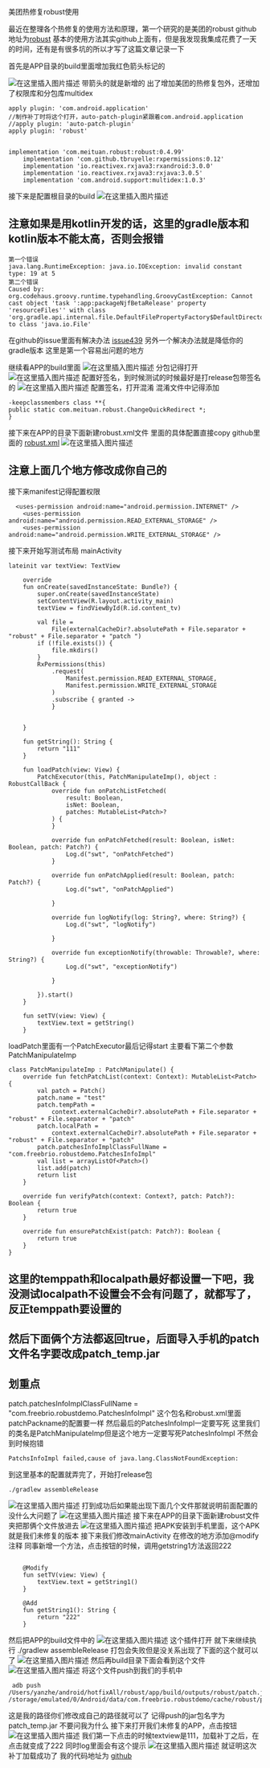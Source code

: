 美团热修复robust使用

最近在整理各个热修复的使用方法和原理，第一个研究的是美团的robust
github地址为[robust](https://github.com/Meituan-Dianping/Robust)
基本的使用方法其实github上面有，但是我发现我集成花费了一天的时间，还有是有很多坑的所以才写了这篇文章记录一下

首先是APP目录的build里面增加我红色箭头标记的

![在这里插入图片描述](https://img-blog.csdnimg.cn/20210426102638387.png?x-oss-process=image/watermark,type_ZmFuZ3poZW5naGVpdGk,shadow_10,text_aHR0cHM6Ly9ibG9nLmNzZG4ubmV0L3FxXzE1NTI3NzA5,size_16,color_FFFFFF,t_70)
带箭头的就是新增的
出了增加美团的热修复包外，还增加了权限库和分包库multidex
```
apply plugin: 'com.android.application'
//制作补丁时将这个打开，auto-patch-plugin紧跟着com.android.application
//apply plugin: 'auto-patch-plugin'
apply plugin: 'robust'
	
	
implementation 'com.meituan.robust:robust:0.4.99'
    implementation 'com.github.tbruyelle:rxpermissions:0.12'
    implementation 'io.reactivex.rxjava3:rxandroid:3.0.0'
    implementation 'io.reactivex.rxjava3:rxjava:3.0.5'
    implementation 'com.android.support:multidex:1.0.3'
```
接下来是配置根目录的build
![在这里插入图片描述](https://img-blog.csdnimg.cn/20210426102811402.png?x-oss-process=image/watermark,type_ZmFuZ3poZW5naGVpdGk,shadow_10,text_aHR0cHM6Ly9ibG9nLmNzZG4ubmV0L3FxXzE1NTI3NzA5,size_16,color_FFFFFF,t_70)
## 注意如果是用kotlin开发的话，这里的gradle版本和kotlin版本不能太高，否则会报错
```
第一个错误
java.lang.RuntimeException: java.io.IOException: invalid constant type: 19 at 5
第二个错误
Caused by: org.codehaus.groovy.runtime.typehandling.GroovyCastException: Cannot cast object 'task ':app:packageNjfBetaRelease' property 'resourceFiles'' with class 'org.gradle.api.internal.file.DefaultFilePropertyFactory$DefaultDirectoryVar' to class 'java.io.File'
```


在github的issue里面有解决办法
[issue439](https://github.com/Meituan-Dianping/Robust/issues/439)
   另外一个解决办法就是降低你的gradle版本
   这里是第一个容易出问题的地方

继续看APP的build里面
![在这里插入图片描述](https://img-blog.csdnimg.cn/20210426103230313.png?x-oss-process=image/watermark,type_ZmFuZ3poZW5naGVpdGk,shadow_10,text_aHR0cHM6Ly9ibG9nLmNzZG4ubmV0L3FxXzE1NTI3NzA5,size_16,color_FFFFFF,t_70)
分包记得打开
![在这里插入图片描述](https://img-blog.csdnimg.cn/20210426103248408.png?x-oss-process=image/watermark,type_ZmFuZ3poZW5naGVpdGk,shadow_10,text_aHR0cHM6Ly9ibG9nLmNzZG4ubmV0L3FxXzE1NTI3NzA5,size_16,color_FFFFFF,t_70)
配置好签名，到时候测试的时候最好是打release包带签名的
![在这里插入图片描述](https://img-blog.csdnimg.cn/20210426103315369.png?x-oss-process=image/watermark,type_ZmFuZ3poZW5naGVpdGk,shadow_10,text_aHR0cHM6Ly9ibG9nLmNzZG4ubmV0L3FxXzE1NTI3NzA5,size_16,color_FFFFFF,t_70)
配置签名，打开混淆
混淆文件中记得添加
```
-keepclassmembers class **{
public static com.meituan.robust.ChangeQuickRedirect *;
}
```
接下来在APP的目录下面新建robust.xml文件
里面的具体配置直接copy github里面的
[robust.xml](https://github.com/Meituan-Dianping/Robust/blob/master/app/robust.xml)
![在这里插入图片描述](https://img-blog.csdnimg.cn/20210426103519516.png?x-oss-process=image/watermark,type_ZmFuZ3poZW5naGVpdGk,shadow_10,text_aHR0cHM6Ly9ibG9nLmNzZG4ubmV0L3FxXzE1NTI3NzA5,size_16,color_FFFFFF,t_70)
## 注意上面几个地方修改成你自己的

接下来manifest记得配置权限
```
  <uses-permission android:name="android.permission.INTERNET" />
    <uses-permission android:name="android.permission.READ_EXTERNAL_STORAGE" />
    <uses-permission android:name="android.permission.WRITE_EXTERNAL_STORAGE" />
```

接下来开始写测试布局
mainActivity
```
lateinit var textView: TextView

    override
    fun onCreate(savedInstanceState: Bundle?) {
        super.onCreate(savedInstanceState)
        setContentView(R.layout.activity_main)
        textView = findViewById(R.id.content_tv)

        val file =
            File(externalCacheDir?.absolutePath + File.separator + "robust" + File.separator + "patch ")
        if (!file.exists()) {
            file.mkdirs()
        }
        RxPermissions(this)
            .request(
                Manifest.permission.READ_EXTERNAL_STORAGE,
                Manifest.permission.WRITE_EXTERNAL_STORAGE
            )
            .subscribe { granted ->
            }


    }

    fun getString(): String {
        return "111"
    }

    fun loadPatch(view: View) {
        PatchExecutor(this, PatchManipulateImp(), object : RobustCallBack {
            override fun onPatchListFetched(
                result: Boolean,
                isNet: Boolean,
                patches: MutableList<Patch>?
            ) {
            }

            override fun onPatchFetched(result: Boolean, isNet: Boolean, patch: Patch?) {
                Log.d("swt", "onPatchFetched")
            }

            override fun onPatchApplied(result: Boolean, patch: Patch?) {
                Log.d("swt", "onPatchApplied")

            }

            override fun logNotify(log: String?, where: String?) {
                Log.d("swt", "logNotify")

            }

            override fun exceptionNotify(throwable: Throwable?, where: String?) {
                Log.d("swt", "exceptionNotify")

            }

        }).start()
    }
    
    fun setTV(view: View) {
        textView.text = getString()
    }

```
loadPatch里面有一个PatchExecutor最后记得start
主要看下第二个参数
PatchManipulateImp
```
class PatchManipulateImp : PatchManipulate() {
    override fun fetchPatchList(context: Context): MutableList<Patch> {
        val patch = Patch()
        patch.name = "test"
        patch.tempPath =
            context.externalCacheDir?.absolutePath + File.separator + "robust" + File.separator + "patch"
        patch.localPath =
            context.externalCacheDir?.absolutePath + File.separator + "robust" + File.separator + "patch"
        patch.patchesInfoImplClassFullName = "com.freebrio.robustdemo.PatchesInfoImpl"
        val list = arrayListOf<Patch>()
        list.add(patch)
        return list
    }

    override fun verifyPatch(context: Context?, patch: Patch?): Boolean {
        return true
    }

    override fun ensurePatchExist(patch: Patch?): Boolean {
        return true
    }
}
```
## 这里的temppath和localpath最好都设置一下吧，我没测试localpath不设置会不会有问题了，就都写了，反正temppath要设置的
## 然后下面俩个方法都返回true，后面导入手机的patch文件名字要改成patch_temp.jar
## 划重点
 patch.patchesInfoImplClassFullName = "com.freebrio.robustdemo.PatchesInfoImpl"
 这个包名和robust.xml里面patchPackname的配置要一样
 然后最后的PatchesInfoImpl一定要写死
 这里我们的类名是PatchManipulateImp但是这个地方一定要写死PatchesInfoImpl
 不然会到时候抱错
 ```
 PatchsInfoImpl failed,cause of java.lang.ClassNotFoundException:
 ```
到这里基本的配置就弄完了，开始打release包
```
./gradlew assembleRelease
```
![在这里插入图片描述](https://img-blog.csdnimg.cn/20210426104853185.png?x-oss-process=image/watermark,type_ZmFuZ3poZW5naGVpdGk,shadow_10,text_aHR0cHM6Ly9ibG9nLmNzZG4ubmV0L3FxXzE1NTI3NzA5,size_16,color_FFFFFF,t_70)
打到成功后如果能出现下面几个文件那就说明前面配置的没什么大问题了
![在这里插入图片描述](https://img-blog.csdnimg.cn/20210426105415861.png?x-oss-process=image/watermark,type_ZmFuZ3poZW5naGVpdGk,shadow_10,text_aHR0cHM6Ly9ibG9nLmNzZG4ubmV0L3FxXzE1NTI3NzA5,size_16,color_FFFFFF,t_70)
接下来在APP的目录下面新建robust文件夹把那俩个文件放进去
![在这里插入图片描述](https://img-blog.csdnimg.cn/20210426105504496.png?x-oss-process=image/watermark,type_ZmFuZ3poZW5naGVpdGk,shadow_10,text_aHR0cHM6Ly9ibG9nLmNzZG4ubmV0L3FxXzE1NTI3NzA5,size_16,color_FFFFFF,t_70)
把APK安装到手机里面，这个APK就是我们未修复的版本
接下来我们修改mainActivity
在修改的地方添加@modify注释
同事新增一个方法，点击按钮的时候，调用getstring1方法返回222
```

    @Modify
    fun setTV(view: View) {
        textView.text = getString1()
    }

    @Add
    fun getString1(): String {
        return "222"
    }
```
然后把APP的build文件中的
![在这里插入图片描述](https://img-blog.csdnimg.cn/20210426105735604.png?x-oss-process=image/watermark,type_ZmFuZ3poZW5naGVpdGk,shadow_10,text_aHR0cHM6Ly9ibG9nLmNzZG4ubmV0L3FxXzE1NTI3NzA5,size_16,color_FFFFFF,t_70)
这个插件打开
就下来继续执行
 ./gradlew assembleRelease
打包会失败但是没关系出现了下面的这个就可以了
![在这里插入图片描述](https://img-blog.csdnimg.cn/20210426105844842.png?x-oss-process=image/watermark,type_ZmFuZ3poZW5naGVpdGk,shadow_10,text_aHR0cHM6Ly9ibG9nLmNzZG4ubmV0L3FxXzE1NTI3NzA5,size_16,color_FFFFFF,t_70)
然后再build目录下面会看到这个文件
![在这里插入图片描述](https://img-blog.csdnimg.cn/2021042610590968.png?x-oss-process=image/watermark,type_ZmFuZ3poZW5naGVpdGk,shadow_10,text_aHR0cHM6Ly9ibG9nLmNzZG4ubmV0L3FxXzE1NTI3NzA5,size_16,color_FFFFFF,t_70)
将这个文件push到我们的手机中
```
 adb push /Users/yanzhe/android/hotfixAll/robust/app/build/outputs/robust/patch.jar /storage/emulated/0/Android/data/com.freebrio.robustdemo/cache/robust/patch_temp.jar

```
这是我的路径你们修改成自己的路径就可以了
记得push的jar包名字为patch_temp.jar
不要问我为什么
接下来打开我们未修复的APP，点击按钮
![在这里插入图片描述](https://img-blog.csdnimg.cn/20210426110511711.gif)
我们第一下点击的时候textview是111，加载补丁之后，在点击就变成了222
同时log里面会有这个提示
![在这里插入图片描述](https://img-blog.csdnimg.cn/20210426110624731.png?x-oss-process=image/watermark,type_ZmFuZ3poZW5naGVpdGk,shadow_10,text_aHR0cHM6Ly9ibG9nLmNzZG4ubmV0L3FxXzE1NTI3NzA5,size_16,color_FFFFFF,t_70)
就证明这次补丁加载成功了
我的代码地址为
[github](https://github.com/BigSweet/hotFixALL/tree/master/robust)